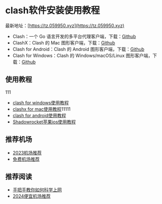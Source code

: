 # clash软件安装使用教程

最新地址：[https://tz.059950.xyz](https://tz.059950.xyz)

* Clash：一个 Go 语言开发的多平台代理客户端，下载：[Github](https://github.com/Dreamacro/clash)
* ClashX：Clash 的 Mac 图形客户端，下载：[Github](https://github.com/yichengchen/clashX)
* Clash for Android：Clash 的 Android 图形客户端，下载：[Github](https://github.com/Kr328/ClashForAndroid)
* Clash for Windows：Clash 的 Windows/macOS/Linux 图形客户端，下载：[Github](https://github.com/Fndroid/clash_for_windows_pkg)

## 使用教程
111
* [clash for windows使用教程](https://github.com/winston779/clash/blob/main/clash_for_windows%E4%BD%BF%E7%94%A8%E6%95%99%E7%A8%8B.md)
* [clashx for mac使用教程](https://github.com/winston779/clash/blob/main/clashx_for_mac%E4%BD%BF%E7%94%A8%E6%95%99%E7%A8%8B.md)11111
* [clash for android使用教程](https://github.com/winston779/clash/blob/main/%E5%AE%89%E5%8D%93clash_for_android%E4%BD%BF%E7%94%A8%E6%95%99%E7%A8%8B.md)
* [Shadowrocket苹果ios使用教程](https://github.com/winston779/clash/blob/main/Shadowrocket%E8%8B%B9%E6%9E%9Cios%E4%BD%BF%E7%94%A8%E6%95%99%E7%A8%8B.md)

## 推荐机场

* [2023机场推荐](https://github.com/winston779/clash/blob/main/%E6%9C%80%E6%96%B0clash%E6%9C%BA%E5%9C%BA%E6%8E%A8%E8%8D%90.md)
* [免费机场推荐](https://github.com/winston779/clash/blob/main/%E5%85%8D%E8%B4%B9clash%E6%9C%BA%E5%9C%BA%E8%AE%A2%E9%98%85%E9%93%BE%E6%8E%A5.md)

## 推荐阅读

* [手把手教你如何科学上网](https://clever99.com/hands-on-with-proxy-internet)
* [2024便宜机场推荐](https://clever99.com/cheap-2024)
